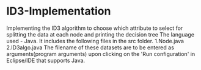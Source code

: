 # ID3-Implementation
Implementing the ID3 algorithm to choose which attribute to select for splitting the data at each node and printing the decision tree
The language used - Java.
It includes the following files in the src folder.
1.Node.java
2.ID3algo.java
The filename of these datasets are to be entered as arguments(program arguments)
upon clicking on the 'Run configuration' in Eclipse/IDE that supports Java.

